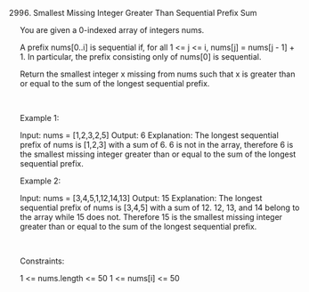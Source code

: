 2996. Smallest Missing Integer Greater Than Sequential Prefix Sum

You are given a 0-indexed array of integers nums.

A prefix nums[0..i] is sequential if, for all 1 <= j <= i, nums[j] = nums[j - 1] + 1. In particular, the prefix consisting only of nums[0] is sequential.

Return the smallest integer x missing from nums such that x is greater than or equal to the sum of the longest sequential prefix.

 

Example 1:

Input: nums = [1,2,3,2,5]
Output: 6
Explanation: The longest sequential prefix of nums is [1,2,3] with a sum of 6. 6 is not in the array, therefore 6 is the smallest missing integer greater than or equal to the sum of the longest sequential prefix.


Example 2:

Input: nums = [3,4,5,1,12,14,13]
Output: 15
Explanation: The longest sequential prefix of nums is [3,4,5] with a sum of 12. 12, 13, and 14 belong to the array while 15 does not. Therefore 15 is the smallest missing integer greater than or equal to the sum of the longest sequential prefix.


 

Constraints:

1 <= nums.length <= 50
1 <= nums[i] <= 50